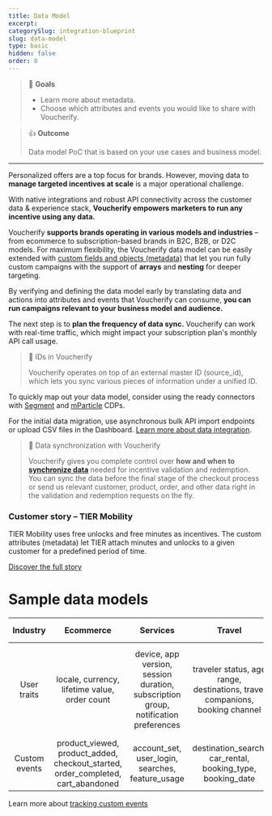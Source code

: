 ```yaml
---
title: Data Model
excerpt:
categorySlug: integration-blueprint
slug: data-model
type: basic
hidden: false
order: 8
---
```


> 📘 **Goals**
> 
> * Learn more about metadata. 
> * Choose which attributes and events you would like to share with Voucherify.

> 👍 **Outcome**
>
> Data model PoC that is based on your use cases and business model.

---

Personalized offers are a top focus for brands. However, moving data to **manage targeted incentives at scale** is a major operational challenge.

With native integrations and robust API connectivity across the customer data & experience stack, **Voucherify empowers marketers to run any incentive using any data.** 

Voucherify **supports brands operating in various models and industries** – from ecommerce to subscription-based brands in B2C, B2B, or D2C models. For maximum flexibility, the Voucherify data model can be easily extended with [custom fields and objects (metadata)](https://support.voucherify.io/article/99-schema-validation-metadata "Getting stared with Metadata") that let you run fully custom campaigns with the support of **arrays** and **nesting** for deeper targeting. 

By verifying and defining the data model early by translating data and actions into attributes and events that Voucherify can consume, **you can run campaigns relevant to your business model and audience.**

The next step is to **plan the frequency of data sync.** Voucherify can work with real-time traffic, which might impact your subscription plan's monthly API call usage.

> 📘 IDs in Voucherify
>
> Voucherify operates on top of an external master ID (source_id), which lets you sync various pieces of information under a unified ID. 

To quickly map out your data model, consider using the ready connectors with [Segment](https://voucherify.io/integrations/segment "Integration with Segment") and [mParticle](https://voucherify.io/integrations/mparticle "Integration with mParticle") CDPs. 

For the initial data migration, use asynchronous bulk API import endpoints or upload CSV files in the Dashboard. [Learn more about data integration](https://support.voucherify.io/article/574-data-import "Data Import").

> 📘 Data synchronization with Voucherify
> 
> Voucherify gives you complete control over **how and when to [synchronize data](doc:data-synchronization)** needed for incentive validation and redemption. You can sync the data before the final stage of the checkout process or send us relevant customer, product, order, and other data right in the validation and redemption requests on the fly. 

### Customer story – TIER Mobility

TIER Mobility uses free unlocks and free minutes as incentives. The custom attributes 
(metadata) let TIER attach minutes and unlocks to a given customer for a predefined period of time.

[Discover the full story](https://voucherify.io/ebooks/tier-mobility-case-study "Tier mobility case study")

# Sample data models

|   Industry    |                                    Ecommerce                                     |                                      Services                                       |                                    Travel                                    |                                                QSR & Food Delivery                                                |
| :-----------: | :------------------------------------------------------------------------------: | :---------------------------------------------------------------------------------: | :--------------------------------------------------------------------------: | :---------------------------------------------------------------------------------------------------------------: |
|  User traits  |                  locale, currency, lifetime value, order count                   | device, app version, session duration, subscription group, notification preferences | traveler status, age range, destinations, travel companions, booking channel | order history, favorite items, delivery address, dietary preferences, favorite restaurants, delivery instructions |
| Custom events | product_viewed, product_added, checkout_started, order_completed, cart_abandoned |                  account_set, user_login, searches, feature_usage                   |          destination_search, car_rental, booking_type, booking_date          |                    menu_item_view, app_rating, menu_search, order_tracking, delivery_completed                    |

Learn more about [tracking custom events](ref:custom-event-object)
